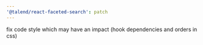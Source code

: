 ```yaml
---
'@talend/react-faceted-search': patch
---
```


fix code style which may have an impact (hook dependencies and orders in css)
